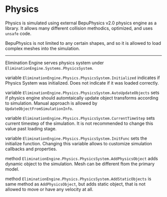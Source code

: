 # Physics

Physics is simulated using external BepuPhysics v2.0 physics engine as a library. It allows many different collision methodics, optimized, and uses `unsafe` code.

BepuPhysics is not limited to any certain shapes, and so it is allowed to load complex meshes into the simulation.

---

Elimination Engine serves physics system under `EliminationEngine.Systems.PhysicsSystem`.

variable `EliminationEngine.Physics.PhysicsSystem.Initialized` indicates if Physics System was initialized. Does not indicate if it was loaded correctly.

variable `EliminationEngine.Physics.PhysicsSystem.AutoUpdateObjects` sets if physics engine should automtaically update object transforms according to simulation. Manual approach is allowed by `UpdateObjectFromSimulationInfo`.

variable `EliminationEngine.Physics.PhysicsSystem.CurrentTimeStep` sets current timestep of the simulation. It is not recommended to change this value past loading stage.

variable `EliminationEngine.Physics.PhysicsSystem.InitFunc` sets the initialize function. Changing this variable allows to customize simulation callbacks and properties.

method `EliminationEngine.Physics.PhysicsSystem.AddPhysicsObject` adds dynamic object to the simulation. Mesh can be different ftom the primary model.

method `EliminationEngine.Physics.PhysicsSystem.AddStaticObjects` is same method as `AddPhysicsObject`, but adds static object, that is not allowed to move or have any velocity at all.